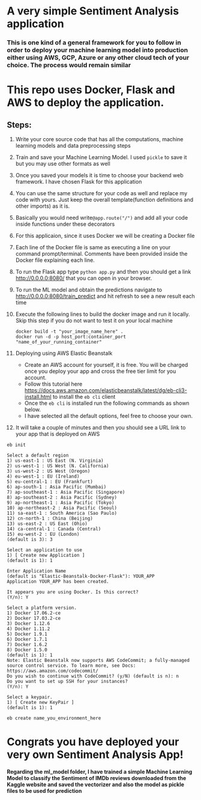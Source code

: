# A very simple Sentiment Analysis application

### This is one kind of a general framework for you to follow in order to deploy your machine learning model into production either using AWS, GCP, Azure or any other cloud tech of your choice. The process would remain similar

# This repo uses Docker, Flask and AWS to deploy the application.

## Steps:

1. Write your core source code that has all the computations, machine learning models and data preprocessing steps
2. Train and save your Machine Learning Model. I used ````pickle```` to save it but you may use other formats as well
3. Once you saved your models it is time to choose your backend web framework. I have chosen Flask for this application
4. You can use the same structure for your code as well and replace my code with yours. Just keep the overall template(function definitions and other imports) as it is.
5. Basically you would need write```@app.route("/")``` and add all your code inside functions under these decorators
6. For this applicaion, since it uses Docker we will be creating a Docker file
7. Each line of the Docker file is same as executing a line on your command prompt/terminal. Comments have been provided inside the Docker file explaining each line.
8. To run the Flask app type ```python app.py``` and then you should get a link http://0.0.0.0:8080/ that you can open in your browser.
9. To run the ML model and obtain the predictions navigate to http://0.0.0.0:8080/train_predict and hit refresh to see a new result each time 
10. Execute the following lines to build the docker image and run it locally. Skip this step if you do not want to test it on your local machine
    ```
    docker build -t "your_image_name_here" .
    docker run -d -p host_port:container_port "name_of_your_running_container"
    ```
11. Deploying using AWS Elastic Beanstalk
    - Create an AWS account for yourself, it is free. You will be charged once you deploy your app and cross the free tier limit for you account.
    - Follow this tutorial here https://docs.aws.amazon.com/elasticbeanstalk/latest/dg/eb-cli3-install.html to install the ````eb cli```` client 
    - Once the ````eb cli```` is installed run the following commands as shown below.
    - I have selected all the default options, feel free to choose your own.

12. It will take a couple of minutes and then you should see a URL link to your app that is deployed on AWS


```
eb init

Select a default region
1) us-east-1 : US East (N. Virginia)
2) us-west-1 : US West (N. California)
3) us-west-2 : US West (Oregon)
4) eu-west-1 : EU (Ireland)
5) eu-central-1 : EU (Frankfurt)
6) ap-south-1 : Asia Pacific (Mumbai)
7) ap-southeast-1 : Asia Pacific (Singapore)
8) ap-southeast-2 : Asia Pacific (Sydney)
9) ap-northeast-1 : Asia Pacific (Tokyo)
10) ap-northeast-2 : Asia Pacific (Seoul)
11) sa-east-1 : South America (Sao Paulo)
12) cn-north-1 : China (Beijing)
13) us-east-2 : US East (Ohio)
14) ca-central-1 : Canada (Central)
15) eu-west-2 : EU (London)
(default is 3): 3

Select an application to use
1) [ Create new Application ]
(default is 1): 1

Enter Application Name
(default is "Elastic-Beanstalk-Docker-Flask"): YOUR_APP
Application YOUR_APP has been created.

It appears you are using Docker. Is this correct?
(Y/n): Y

Select a platform version.
1) Docker 17.06.2-ce
2) Docker 17.03.2-ce
3) Docker 1.12.6
4) Docker 1.11.2
5) Docker 1.9.1
6) Docker 1.7.1
7) Docker 1.6.2
8) Docker 1.5.0
(default is 1): 1
Note: Elastic Beanstalk now supports AWS CodeCommit; a fully-managed source control service. To learn more, see Docs: https://aws.amazon.com/codecommit/
Do you wish to continue with CodeCommit? (y/N) (default is n): n
Do you want to set up SSH for your instances?
(Y/n): Y

Select a keypair.
1) [ Create new KeyPair ]
(default is 1): 1

eb create name_you_environment_here

```

# Congrats you have deployed your very own Sentiment Analysis App!

#### Regarding the ****ml_model**** folder, I have trained a simple Machine Learning Model to classify the Sentiment of IMDb reviews downloaded from the Kaggle website and saved the vectorizer and also the model as pickle files to be used for prediction



